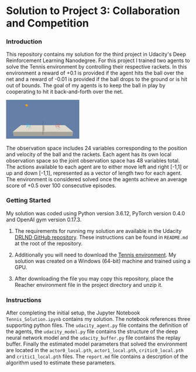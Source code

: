 
# Solution to Project 3: Collaboration and Competition

### Introduction

This repository contains my solution for the third project in Udacity's Deep Reinforcement Learning Nanodegree. For this project I trained two agents to solve the Tennis environment by controlling their respective rackets. In this environment a reward of +0.1 is provided if the agent hits the ball over the net and a reward of -0.01 is provided if the ball drops to the ground or is hit out of bounds. The goal of my agents is to keep the ball in play by cooperating to hit it back-and-forth over the net.

<img src="tennis.png" width="200">

The observation space includes 24 variables corresponding to the position and velocity of the ball and the rackets. Each agent has its own local observation space so the joint observation space has 48 variables total. The actions available to each agent are to either move left and right [-1,1] or up and down [-1,1], represented as a vector of length two for each agent. The environment is considered solved once the agents achieve an average score of +0.5 over 100 consecutive episodes.

### Getting Started

My solution was coded using Python version 3.6.12, PyTorch version 0.4.0 and OpenAI gym version 0.17.3.

1. The requirements for running my solution are available in the Udacity [DRLND GitHub repository](https://github.com/udacity/deep-reinforcement-learning#dependencies). These instructions can be found in `README.md` at the root of the repository.

2. Additionally you will need to download the [Tennis environment](https://s3-us-west-1.amazonaws.com/udacity-drlnd/P3/Tennis/Tennis_Windows_x86_64.zip). My solution was created on a Windows (64-bit) machine and trained using a GPU.

3. After downloading the file you may copy this repository, place the Reacher environment file in the project directory and unzip it. 

### Instructions

After completing the initial setup, the Jupyter Notebook `Tennis_Solution.ipynb` contains my solution. The notebook references three supporting python files. The `udacity_agent.py` file contains the definition of the agents, the `udacity_model.py` file contains the structure of the deep neural network model and the `udacity_buffer.py` file contains the replay buffer. Finally the estimated model parameters that solved the environment are located in the `actor0_local.pth`, `actor1_local.pth`, `critic0_local.pth` and `critic1_local.pth` files. The `report.md` file contains a descrption of the algorithm used to estimate these parameters.
